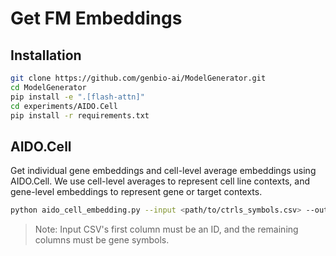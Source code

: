 # Get FM Embeddings

## Installation
```bash
git clone https://github.com/genbio-ai/ModelGenerator.git
cd ModelGenerator
pip install -e ".[flash-attn]"
cd experiments/AIDO.Cell
pip install -r requirements.txt
```

## AIDO.Cell

Get individual gene embeddings and cell-level average embeddings using AIDO.Cell.
We use cell-level averages to represent cell line contexts, and gene-level embeddings to represent gene or target contexts.

```bash
python aido_cell_embedding.py --input <path/to/ctrls_symbols.csv> --output_base <path/to/output_files_prefix> --model <aido_cell_3m/aido_cell_10m/aido_cell_100m>
```

> Note: Input CSV's first column must be an ID, and the remaining columns must be gene symbols.
